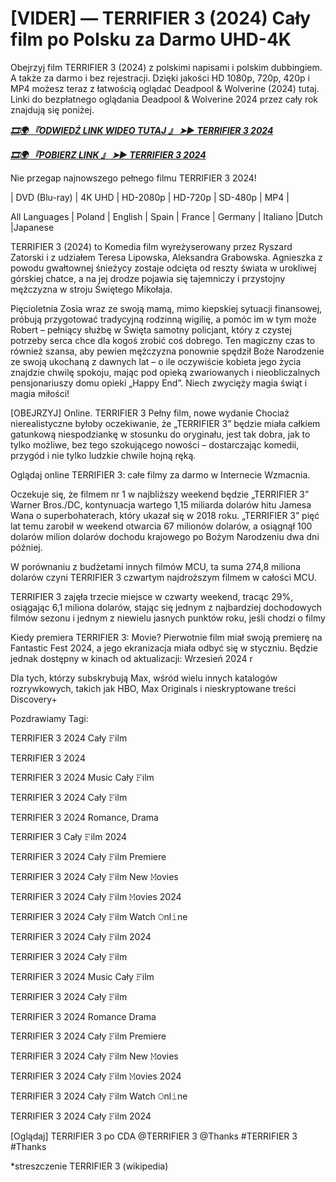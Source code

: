 # [VIDER] — TERRIFIER 3 (2024) Cały film po Polsku za Darmo UHD-4K

Obejrzyj film TERRIFIER 3 (2024) z polskimi napisami i polskim dubbingiem. A także za darmo i bez rejestracji. Dzięki jakości HD 1080p, 720p, 420p i MP4 możesz teraz z łatwością oglądać Deadpool &  Wolverine (2024) tutaj. Linki do bezpłatnego oglądania Deadpool &  Wolverine 2024 przez cały rok znajdują się poniżej.


<p><b><I><a href="http://r-movies.com/pl/movie/1034541/terrifier-3-gitcodepl">🎞🌍 『ODWIEDŹ LINK WIDEO TUTAJ 』 ➤► TERRIFIER 3 2024</a></I></b></p>

<p><b><I><a href="http://r-movies.com/pl/movie/1034541/terrifier-3-gitcodepl">🎞🌍 『POBIERZ LINK 』 ➤► TERRIFIER 3 2024</a></I></b></p>


Nie przegap najnowszego pełnego filmu TERRIFIER 3 2024!

| DVD (Blu-ray) | 4K UHD | HD-2080p | HD-720p | SD-480p | MP4 |

All Languages ​​| Poland | English | Spain | France | Germany | Italiano |Dutch |Japanese

TERRIFIER 3 (2024) to Komedia film wyreżyserowany przez Ryszard Zatorski i z udziałem Teresa Lipowska, Aleksandra Grabowska. Agnieszka z powodu gwałtownej śnieżycy zostaje odcięta od reszty świata w urokliwej górskiej chatce, a na jej drodze pojawia się tajemniczy i przystojny mężczyzna w stroju Świętego Mikołaja. 

Pięcioletnia Zosia wraz ze swoją mamą, mimo kiepskiej sytuacji finansowej, próbują przygotować tradycyjną rodzinną wigilię, a pomóc im w tym może Robert – pełniący służbę w Święta samotny policjant, który z czystej potrzeby serca chce dla kogoś zrobić coś dobrego. Ten magiczny czas to również szansa, aby pewien mężczyzna ponownie spędził Boże Narodzenie ze swoją ukochaną z dawnych lat – o ile oczywiście kobieta jego życia znajdzie chwilę spokoju, mając pod opieką zwariowanych i nieobliczalnych pensjonariuszy domu opieki „Happy End”. Niech zwycięży magia świąt i magia miłości!

[OBEJRZYJ] Online. TERRIFIER 3 Pełny film, nowe wydanie Chociaż nierealistyczne byłoby oczekiwanie, że „TERRIFIER 3” będzie miała całkiem gatunkową niespodziankę w stosunku do oryginału, jest tak dobra, jak to tylko możliwe, bez tego szokującego nowości – dostarczając komedii, przygód i nie tylko ludzkie chwile hojną ręką.

Oglądaj online TERRIFIER 3: całe filmy za darmo w Internecie Wzmacnia.

Oczekuje się, że filmem nr 1 w najbliższy weekend będzie „TERRIFIER 3” Warner Bros./DC, kontynuacja wartego 1,15 miliarda dolarów hitu Jamesa Wana o superbohaterach, który ukazał się w 2018 roku. „TERRIFIER 3” pięć lat temu zarobił w weekend otwarcia 67 milionów dolarów, a osiągnął 100 dolarów milion dolarów dochodu krajowego po Bożym Narodzeniu dwa dni później.

W porównaniu z budżetami innych filmów MCU, ta suma 274,8 miliona dolarów czyni TERRIFIER 3 czwartym najdroższym filmem w całości MCU.

TERRIFIER 3 zajęła trzecie miejsce w czwarty weekend, tracąc 29%, osiągając 6,1 miliona dolarów, stając się jednym z najbardziej dochodowych filmów sezonu i jednym z niewielu jasnych punktów roku, jeśli chodzi o filmy

Kiedy premiera TERRIFIER 3: Movie? Pierwotnie film miał swoją premierę na Fantastic Fest 2024, a jego ekranizacja miała odbyć się w styczniu. Będzie jednak dostępny w kinach od aktualizacji: Wrzesień 2024 r

Dla tych, którzy subskrybują Max, wśród wielu innych katalogów rozrywkowych, takich jak HBO, Max Originals i nieskryptowane treści Discovery+


Pozdrawiamy Tagi:

TERRIFIER 3 2024 Cały 𝙵ilm

TERRIFIER 3 2024

TERRIFIER 3 2024 Music Cały 𝙵ilm

TERRIFIER 3 2024 Cały 𝙵ilm

TERRIFIER 3 2024 Romance, Drama

TERRIFIER 3 Cały 𝙵ilm 2024

TERRIFIER 3 2024 Cały 𝙵ilm Premiere

TERRIFIER 3 2024 Cały 𝙵ilm New 𝙼ovies

TERRIFIER 3 2024 Cały 𝙵ilm 𝙼ovies 2024

TERRIFIER 3 2024 Cały 𝙵ilm Watch 𝙾nl𝚒ne

TERRIFIER 3 2024 Cały 𝙵ilm 2024

TERRIFIER 3 2024 Cały 𝙵ilm

TERRIFIER 3 2024 Music Cały 𝙵ilm

TERRIFIER 3 2024 Cały 𝙵ilm

TERRIFIER 3 2024 Romance Drama

TERRIFIER 3 2024 Cały 𝙵ilm Premiere

TERRIFIER 3 2024 Cały 𝙵ilm New 𝙼ovies

TERRIFIER 3 2024 Cały 𝙵ilm 𝙼ovies 2024

TERRIFIER 3 2024 Cały 𝙵ilm Watch 𝙾nl𝚒ne

TERRIFIER 3 2024 Cały 𝙵ilm 2024

[Oglądaj] TERRIFIER 3 po CDA @TERRIFIER 3 @Thanks #TERRIFIER 3 #Thanks


*streszczenie TERRIFIER 3 (wikipedia)
